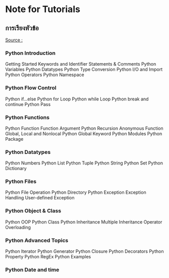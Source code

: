 Note for Tutorials 
===

## การเรียงหัวข้อ 
[Source :](https://www.programiz.com/python-programming/keyword-list)
### Python Introduction
Getting Started
Keywords and Identifier
Statements & Comments
Python Variables
Python Datatypes
Python Type Conversion
Python I/O and Import
Python Operators
Python Namespace

### Python Flow Control
Python if...else
Python for Loop
Python while Loop
Python break and continue
Python Pass

### Python Functions
Python Function
Function Argument
Python Recursion
Anonymous Function
Global, Local and Nonlocal
Python Global Keyword
Python Modules
Python Package

### Python Datatypes
Python Numbers
Python List
Python Tuple
Python String
Python Set
Python Dictionary

### Python Files
Python File Operation
Python Directory
Python Exception
Exception Handling
User-defined Exception

### Python Object & Class
Python OOP
Python Class
Python Inheritance
Multiple Inheritance
Operator Overloading

### Python Advanced Topics
Python Iterator
Python Generator
Python Closure
Python Decorators
Python Property
Python RegEx
Python Examples

### Python Date and time
<!--stackedit_data:
eyJoaXN0b3J5IjpbLTU0ODkyNDE3NV19
-->